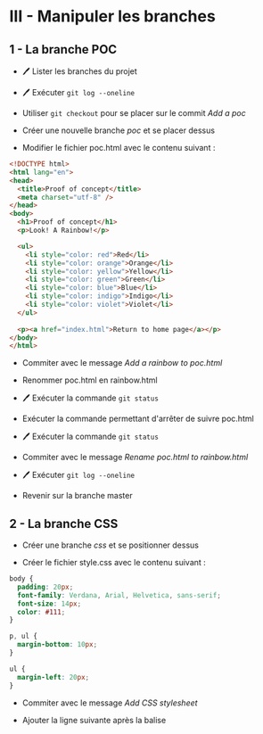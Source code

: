 # III - Manipuler les branches

## 1 - La branche POC

* 🖊️ Lister les branches du projet

* 🖊️ Exécuter ```git log --oneline```

* Utiliser ```git checkout``` pour se placer sur le commit _Add a poc_

* Créer une nouvelle branche _poc_ et se placer dessus

* Modifier le fichier poc.html avec le contenu suivant :
```html
<!DOCTYPE html>
<html lang="en">
<head>
  <title>Proof of concept</title>
  <meta charset="utf-8" />
</head>
<body>
  <h1>Proof of concept</h1>
  <p>Look! A Rainbow!</p>

  <ul>
    <li style="color: red">Red</li>
    <li style="color: orange">Orange</li>
    <li style="color: yellow">Yellow</li>
    <li style="color: green">Green</li>
    <li style="color: blue">Blue</li>
    <li style="color: indigo">Indigo</li>
    <li style="color: violet">Violet</li>
  </ul>
    
  <p><a href="index.html">Return to home page</a></p>
</body>
</html>
```

* Commiter avec le message _Add a rainbow to poc.html_

* Renommer poc.html en rainbow.html

* 🖊️ Exécuter la commande ```git status```

* Exécuter la commande permettant d'arrêter de suivre poc.html

* 🖊️ Exécuter la commande ```git status```

* Commiter avec le message _Rename poc.html to rainbow.html_

* 🖊️ Exécuter ```git log --oneline```

* Revenir sur la branche master

## 2 - La branche CSS

* Créer une branche _css_ et se positionner dessus

* Créer le fichier style.css avec le contenu suivant : 
```css
body {
  padding: 20px;
  font-family: Verdana, Arial, Helvetica, sans-serif;
  font-size: 14px;
  color: #111;
}

p, ul {
  margin-bottom: 10px;
}

ul {
  margin-left: 20px;
}
```

* Commiter avec le message _Add CSS stylesheet_

* Ajouter la ligne suivante après la balise <title> dans les fichiers, index.html, blue.html et orange.html
```html
<link rel="stylesheet" href="style.css" />
```

* Commiter avec le message _Link HTML pages to stylesheet_

* 🖊️ Revenir sur la branch master et fusionner la branche _css_ avec celle-ci

* 🖊️ Exécuter ```git log --oneline```

* Supprimer la branche _css_

## 3 - Poursuite du POC

* Se placer sur la branche _poc_ et fusionner avec _master_

* Résoudre le conflit en conservant ```<title>Proof of concept</title>```

* Ajouter une balise ```<link rel="stylesheet" href="style.css" />``` dans le fichier rainbow.html

* Commiter avec le message _Add CSS stylesheet to rainbow.html_

* Ajouter un lien vers rainbow.html dans le fichier index.html

* Commiter avec le message _Link index.html to rainbow.html_

* 🖊️ Exécuter ```git log --oneline```

## 4 - Un arc-en-ciel alternatif

* Créer une branche _poc-alt_ et se placer dessus

* Modifier rainbow.html avec le contenu suivant :
```html
<div style="background-color: red"></div>
<div style="background-color: orange"></div>
<div style="background-color: yellow"></div>
<div style="background-color: green"></div>
<div style="background-color: blue"></div>
<div style="background-color: indigo"></div>
<div style="background-color: violet"></div>
```
* Ajouter le contenu suivant avant ```</head>```
```html
<style>
  div {
    width: 300px;
    height: 50px;
  }
</style>
```

* Commiter avec le message _Make a real rainbow_

## 5 - Le hotfix

* Se placer sur la branche master

* Créer et se placer sur une branche _news-hotfix_

* Modifier les "News" de index.html avec le contenu suivant :
```html
<h2 style="color: #C00">News</h2>
<ul>
  <li><a href="news-1.html">Blue Is The New Hue</a></li>
</ul>
```

* Créer le fichier news-1.html avec le contenu suivant :
```html
<!DOCTYPE html>
<html lang="en">
<head>
  <title>Blue Is The New Hue</title>
  <link rel="stylesheet" href="style.css" />
  <meta charset="utf-8" />
</head>
<body>
  <h1 style="color: #079">Blue Is The New Hue</h1>
  <p>European designers have just announced that
  <span style="color: #079">Blue</span> will be this year's
  hot color.</p>
    
  <p><a href="index.html">Return to home page</a></p>
</body>
</html>
```

* Commiter avec le message _Add 1st news item_

* 🖊️  Fusionner le contenu de _news-hotfix_ dans _master_

* Supprimer la branche _news-hotfix_

## 5 - Fin du poc

* Se placer sur la branche _poc_

* Modifier index.html avec le contenu suivant :
```html
<h2 style="color: #C00">News</h2>
<ul>
  <li><a href="rainbow.html">Our New Rainbow</a></li>
</ul>
```

* Commiter avec le message "Add news item for rainbow"

* 🖊️ Exécuter ```git log --oneline```

* Fusionner le contenu de _poc_ dans _master_

* Pour résoudre le conflit, éditer index.html avec le contenu suivant :
```html
<h2 style="color: #C00">News</h2>
<ul>
  <li><a href="news-1.html">Blue Is The New Hue</a></li>
  <li><a href="rainbow.html">Our New Rainbow</a></li>
</ul>
```

* Effectuer le commit

* Supprimer les branches _poc_ et _poc-alt_ (```git branch -D poc-alt``` permet de supprimer malgré les modifications non fusionnées)

---

⬅️ [2_Retour-arriere](https://github.com/nicolas-sanch/versions-du-code-source/blob/main/TP1/2_Retour-arriere.md) | [4_Rebase](https://github.com/nicolas-sanch/versions-du-code-source/blob/main/TP1/4_Rebase.md)  ➡️